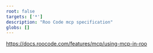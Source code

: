 ```yaml
---
root: false
targets: ['*']
description: "Roo Code mcp specification"
globs: []
---
```


https://docs.roocode.com/features/mcp/using-mcp-in-roo
